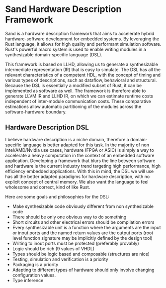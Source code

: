 # Sand Hardware Description Framework
Sand is a hardware description framework that aims to accelerate hybrid hardware-software development for embedded systems.
By leveraging the Rust language, it allows for high quality and performant simulation software.
Rust's powerful macro system is used to enable writing modules in a synthesizable domain-specific language (DSL).

This framework is based on LLHD, allowing us to generate a synthesizable intermediate representation (IR) that is easy to simulate.
The DSL has all the relevant characteristics of a competent HDL, with the concept of timing and various types of descriptions, such as dataflow, behavioral and structural.
Because the DSL is essentially a modified subset of Rust, it can be implemented as software as well.
The framework is therefore able to generate LLVM IR and LLHD IR, on which we can estimate runtime costs independent of inter-module communication costs.
These comparative estimations allow automatic partitioning of the modules across the software-hardware boundary.

## Hardware Description DSL
I believe hardware description is a niche domain, therefore a domain-specific language is better adapted for this task.
In the majority of non Intel/AMD/Nvidia use cases, hardware (FPGA or ASIC) is simply a way to accelerate a heavy computation in the context of an embedded software application.
Developing a framework that blurs the line between software and hardware is the current industry trend targeting high performance, high efficiency embedded applications.
With this in mind, the DSL we will use has all the better adapted paradigms for hardware description, with no explicit concept of central memory.
We also want the language to feel wholesome and correct, kind of like Rust.

Here are some goals and philosophies for the DSL:
- Make synthesizable code obviously different from non synthesizable code
- There should be only one obvious way to do something
- Short circuits and other electrical errors should be compilation errors
- Every synthesizable unit is a function where the arguments are the input or inout ports and the named return values are the output ports (root level function signature may be implicitly defined by the design tool)
- Writing to inout ports must be protected (preferably provably)
- Logic should be rich (9 values of VHDL)
- Types should be logic based and composable (structures are nice)
- Testing, simulation and verification is a priority
- Packaging is a priority
- Adapting to different types of hardware should only involve changing configuration values.
- Type inference
